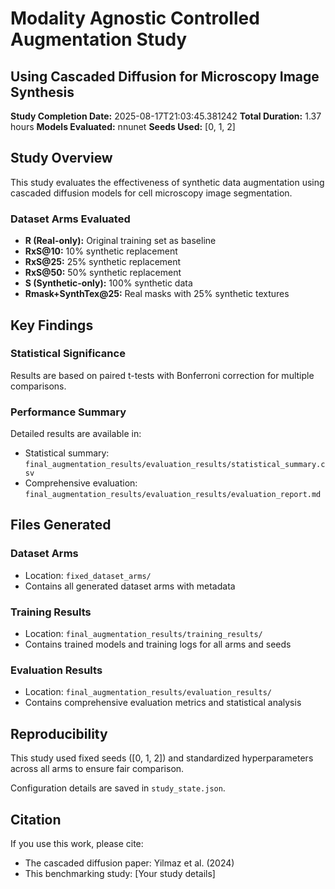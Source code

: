 # Modality Agnostic Controlled Augmentation Study
## Using Cascaded Diffusion for Microscopy Image Synthesis

**Study Completion Date:** 2025-08-17T21:03:45.381242
**Total Duration:** 1.37 hours
**Models Evaluated:** nnunet
**Seeds Used:** [0, 1, 2]

## Study Overview

This study evaluates the effectiveness of synthetic data augmentation using
cascaded diffusion models for cell microscopy image segmentation.

### Dataset Arms Evaluated
- **R (Real-only):** Original training set as baseline
- **RxS@10:** 10% synthetic replacement
- **RxS@25:** 25% synthetic replacement
- **RxS@50:** 50% synthetic replacement
- **S (Synthetic-only):** 100% synthetic data
- **Rmask+SynthTex@25:** Real masks with 25% synthetic textures

## Key Findings

### Statistical Significance
Results are based on paired t-tests with Bonferroni correction for multiple comparisons.

### Performance Summary
Detailed results are available in:
- Statistical summary: `final_augmentation_results/evaluation_results/statistical_summary.csv`
- Comprehensive evaluation: `final_augmentation_results/evaluation_results/evaluation_report.md`

## Files Generated

### Dataset Arms
- Location: `fixed_dataset_arms/`
- Contains all generated dataset arms with metadata

### Training Results
- Location: `final_augmentation_results/training_results/`
- Contains trained models and training logs for all arms and seeds

### Evaluation Results
- Location: `final_augmentation_results/evaluation_results/`
- Contains comprehensive evaluation metrics and statistical analysis

## Reproducibility

This study used fixed seeds ([0, 1, 2]) and standardized
hyperparameters across all arms to ensure fair comparison.

Configuration details are saved in `study_state.json`.

## Citation

If you use this work, please cite:
- The cascaded diffusion paper: Yilmaz et al. (2024)
- This benchmarking study: [Your study details]